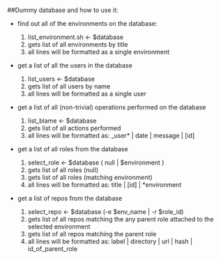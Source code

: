 ##Dummy database and how to use it:
      
  * find out all of the environments on the database:
    1. list_environment.sh <- $database
    2. gets list of all environments by title
    3. all lines will be formatted as a single environment
  
  * get a list of all the users in the database
    1. list_users <- $database
    2. gets list of all users by name
    3. all lines will be formatted as a single user

  * get a list of all (non-trivial) operations performed on the database
    1. list_blame <- $database
    2. gets list of all actions performed
    3. all lines will be formatted as: _user* | date | message | [id]

  * get a list of all roles from the database
    1. select_role <- $database ( null | $environment )
    2. gets list of all roles (null)
    2. gets list of all roles (matching environment)
    3. all lines will be formatted as: title | [id] | *environment

  * get a list of repos from the database
    1. select_repo <- $database (-e $env_name | -r $role_id)
    2. gets list of all repos matching the any parent role attached to the selected environment
    2. gets list of all repos matching the parent role
    3. all lines will be formatted as: label | directory | url | hash | id_of_parent_role
